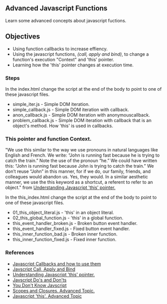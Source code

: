 ## Advanced Javascript Functions

  Learn some advanced concepts about javascript fuctions.

## Objectives
* Using function callbacks to increase effiency.
* Using the javascript functions, _(call, apply and bind)_, to change a function's execution "Context" and 'this' pointer.
* Learning how the 'this' pointer changes at execution time.

### Steps
In the index.html change the script at the end of the body 
to point to one of these javascript files.
  
  * simple_iter.js - Simple DOM iteration.  
  * simple_callback.js - Simple DOM iteration with callback.  
  * anon_callback.js - Simple DOM iteration with anonymouscallback.  
  * problem_callback.js - Simple DOM iteration with callback that is an object's method. How 'this' is used in callbacks.  
  
### This pointer and function Context.
"We use this similar to the way we use pronouns in natural languages like English and French. We write: “John is running fast because he is trying to catch the train.” Note the use of the pronoun “he.” We could have written this: “John is running fast because John is trying to catch the train.” We don’t reuse “John” in this manner, for if we do, our family, friends, and colleagues would abandon us. Yes, they would. In a similar aesthetic manner, we use the this keyword as a shortcut, a referent to refer to an object." from [Understanding Javascript 'this' pointer.](http://javascriptissexy.com/understand-javascripts-this-with-clarity-and-master-it/)

In the this_index.html change the script at the end of the body 
to point to one of these javascript files.  

* 01_this_object_literal.js - 'this' in an object literal.
* 02_this_global_function.js - 'this' in a global function.
* this_event_handler_broken.js - Broken button event handler.  
* this_event_handler_fixed.js - Fixed button event handler.
* this_inner_function_bad.js - Broken inner function.  
* this_inner_function_fixed.js - Fixed inner function.  


### References 
* [Javascript Callbacks and how to use them](http://javascriptissexy.com/understand-javascript-callback-functions-and-use-them/)
* [Javscript Call, Apply and Bind](http://javascriptissexy.com/javascript-apply-call-and-bind-methods-are-essential-for-javascript-professionals/)
* [Understanding Javascript 'this' pointer.](http://javascriptissexy.com/understand-javascripts-this-with-clarity-and-master-it/)
* [Javscript Do's and Don'ts](http://programming.oreilly.com/2014/05/dos-and-donts-in-javascript.html)
* [You Don't Know Javscript](https://github.com/getify/You-Dont-Know-JS)
* [Scopes and Closures. Advanced Topic.](https://github.com/getify/You-Dont-Know-JS/blob/master/scope%20&%20closures/README.md)
* [Javascript 'this'. Advanced Topic](https://github.com/getify/You-Dont-Know-JS/blob/master/this%20&%20object%20prototypes/README.md)
